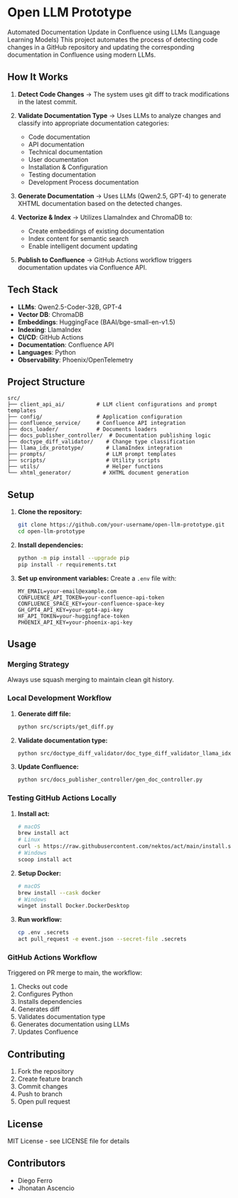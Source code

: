 # Open LLM Prototype

Automated Documentation Update in Confluence using LLMs (Language Learning Models)
This project automates the process of detecting code changes in a GitHub repository and updating the corresponding documentation in Confluence using modern LLMs.

## How It Works

1. **Detect Code Changes** → The system uses git diff to track modifications in the latest commit.

2. **Validate Documentation Type** → Uses LLMs to analyze changes and classify into appropriate documentation categories:
   - Code documentation
   - API documentation 
   - Technical documentation
   - User documentation
   - Installation & Configuration
   - Testing documentation
   - Development Process documentation

3. **Generate Documentation** → Uses LLMs (Qwen2.5, GPT-4) to generate XHTML documentation based on the detected changes.

4. **Vectorize & Index** → Utilizes LlamaIndex and ChromaDB to:
   - Create embeddings of existing documentation
   - Index content for semantic search
   - Enable intelligent document updating

5. **Publish to Confluence** → GitHub Actions workflow triggers documentation updates via Confluence API.

## Tech Stack

- **LLMs**: Qwen2.5-Coder-32B, GPT-4
- **Vector DB**: ChromaDB
- **Embeddings**: HuggingFace (BAAI/bge-small-en-v1.5)
- **Indexing**: LlamaIndex
- **CI/CD**: GitHub Actions
- **Documentation**: Confluence API
- **Languages**: Python
- **Observability**: Phoenix/OpenTelemetry

## Project Structure

```
src/
├── client_api_ai/          # LLM client configurations and prompt templates
├── config/                 # Application configuration
├── confluence_service/     # Confluence API integration
├── docs_loader/            # Documents loaders
├── docs_publisher_controller/  # Documentation publishing logic
├── doctype_diff_validator/    # Change type classification
├── llama_idx_prototype/       # LlamaIndex integration
├── prompts/                   # LLM prompt templates
├── scripts/                   # Utility scripts
├── utils/                     # Helper functions
└── xhtml_generator/          # XHTML document generation
```

## Setup

1. **Clone the repository:**
   ```sh
   git clone https://github.com/your-username/open-llm-prototype.git
   cd open-llm-prototype
   ```

2. **Install dependencies:**
   ```sh
   python -m pip install --upgrade pip
   pip install -r requirements.txt
   ```

3. **Set up environment variables:**
   Create a `.env` file with:
   ```env
   MY_EMAIL=your-email@example.com
   CONFLUENCE_API_TOKEN=your-confluence-api-token
   CONFLUENCE_SPACE_KEY=your-confluence-space-key
   GH_GPT4_API_KEY=your-gpt4-api-key
   HF_API_TOKEN=your-huggingface-token
   PHOENIX_API_KEY=your-phoenix-api-key
   ```

## Usage

### Merging Strategy
Always use squash merging to maintain clean git history.

### Local Development Workflow

1. **Generate diff file:**
   ```sh
   python src/scripts/get_diff.py
   ```

2. **Validate documentation type:**
   ```sh
   python src/doctype_diff_validator/doc_type_diff_validator_llama_idx.py
   ```

4. **Update Confluence:**
   ```sh
   python src/docs_publisher_controller/gen_doc_controller.py
   ```

### Testing GitHub Actions Locally

1. **Install act:**
   ```sh
   # macOS
   brew install act
   # Linux
   curl -s https://raw.githubusercontent.com/nektos/act/main/install.sh | sudo bash
   # Windows
   scoop install act
   ```

2. **Setup Docker:**
   ```sh
   # macOS
   brew install --cask docker
   # Windows
   winget install Docker.DockerDesktop
   ```

3. **Run workflow:**
   ```sh
   cp .env .secrets
   act pull_request -e event.json --secret-file .secrets
   ```

### GitHub Actions Workflow

Triggered on PR merge to main, the workflow:
1. Checks out code
2. Configures Python
3. Installs dependencies
4. Generates diff
5. Validates documentation type
6. Generates documentation using LLMs
7. Updates Confluence

## Contributing

1. Fork the repository
2. Create feature branch
3. Commit changes
4. Push to branch
5. Open pull request

## License

MIT License - see LICENSE file for details

## Contributors

- Diego Ferro
- Jhonatan Ascencio

